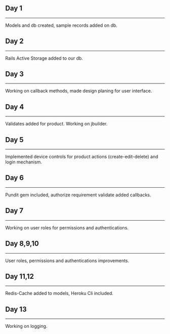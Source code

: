## Day 1
----------------
Models and db created, sample records added on db.
## Day 2
----------------
Rails Active Storage added to our db. 
## Day 3
----------------
Working on callback methods, made design planing for user interface.
## Day 4
----------------
Validates added for product. Working on jbuilder.
## Day 5
----------------
Implemented device controls for product actions (create-edit-delete) and login mechanism.
## Day 6
----------------
Pundit gem included, authorize requirement validate added callbacks.
## Day 7
----------------
Working on user roles for permissions and authentications.
## Day 8,9,10
----------------
User roles, permissions and authentications improvements.
## Day 11,12
----------------
Redis-Cache added to models, Heroku Cli included.
## Day 13
----------------
Working on logging.
